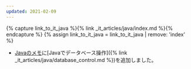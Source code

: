 ```yaml
---
updated: 2021-02-09
---
```

{% capture link_to_it_java %}{% link _it_articles/java/index.md %}{% endcapture %}
{% assign link_to_it_java = link_to_it_java | remove: 'index' %}

- [Javaのメモ]({{link_to_it_java}})に[Javaでデータベース操作]({% link _it_articles/java/database_control.md %})を追加しました。
